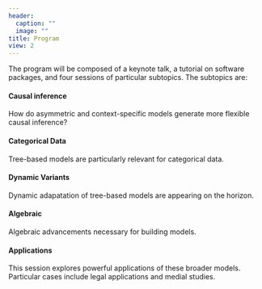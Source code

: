 ```yaml
---
header:
  caption: ""
  image: ""
title: Program
view: 2
---
```


The program will be composed of a keynote talk, a tutorial on software packages, and four sessions of particular subtopics. The subtopics are: 

#### Causal inference 

How do asymmetric and context-specific models generate more flexible causal inference? 

#### Categorical Data 

Tree-based models are particularly relevant for categorical data.

#### Dynamic Variants

Dynamic adapatation of tree-based models are appearing on the horizon.

#### Algebraic 

Algebraic advancements necessary for building models.

#### Applications

This session explores powerful applications of these broader models. Particular cases include legal applications and medial studies.


